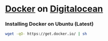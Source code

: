 # [Docker][] on [Digitalocean][]


### Installing Docker on Ubuntu (Latest)

```sh
wget -qO- https://get.docker.io/ | sh
```



[Docker]: https://docker.io
[Digitalocean]: https://www.digitalocean.com


